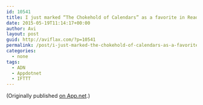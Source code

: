 ```yaml
---
id: 10541
title: I just marked “The Chokehold of Calendars” as a favorite in Readability. http://www.readability.com/articles/ahq8szgl
date: 2015-05-19T11:14:17+00:00
author: Avi
layout: post
guid: http://aviflax.com/?p=10541
permalink: /post/i-just-marked-the-chokehold-of-calendars-as-a-favorite-in-readability-httpwww-readability-comarticlesahq8szgl/
categories:
  - none
tags:
  - ADN
  - Appdotnet
  - IFTTT
---
```

(Originally published [on App.net](http://alpha.app.net/aviflax/post/59800743).)